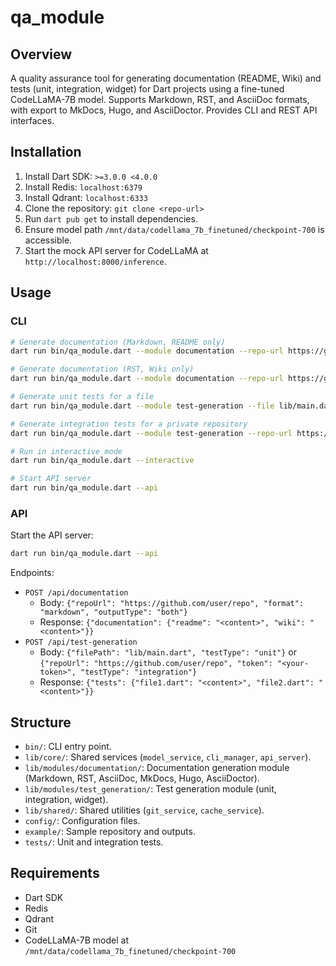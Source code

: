 # qa_module

## Overview
A quality assurance tool for generating documentation (README, Wiki) and tests (unit, integration, widget) for Dart projects using a fine-tuned CodeLLaMA-7B model. Supports Markdown, RST, and AsciiDoc formats, with export to MkDocs, Hugo, and AsciiDoctor. Provides CLI and REST API interfaces.

## Installation
1. Install Dart SDK: `>=3.0.0 <4.0.0`
2. Install Redis: `localhost:6379`
3. Install Qdrant: `localhost:6333`
4. Clone the repository: `git clone <repo-url>`
5. Run `dart pub get` to install dependencies.
6. Ensure model path `/mnt/data/codellama_7b_finetuned/checkpoint-700` is accessible.
7. Start the mock API server for CodeLLaMA at `http://localhost:8000/inference`.

## Usage
### CLI
```bash
# Generate documentation (Markdown, README only)
dart run bin/qa_module.dart --module documentation --repo-url https://github.com/user/repo --doc-format markdown --doc-output-type readme

# Generate documentation (RST, Wiki only)
dart run bin/qa_module.dart --module documentation --repo-url https://github.com/user/repo --doc-format rst --doc-output-type wiki

# Generate unit tests for a file
dart run bin/qa_module.dart --module test-generation --file lib/main.dart --test-type unit

# Generate integration tests for a private repository
dart run bin/qa_module.dart --module test-generation --repo-url https://github.com/user/private-repo --token <your-token> --test-type integration

# Run in interactive mode
dart run bin/qa_module.dart --interactive

# Start API server
dart run bin/qa_module.dart --api
```

### API
Start the API server:
```bash
dart run bin/qa_module.dart --api
```

Endpoints:
- `POST /api/documentation`
  - Body: `{"repoUrl": "https://github.com/user/repo", "format": "markdown", "outputType": "both"}`
  - Response: `{"documentation": {"readme": "<content>", "wiki": "<content>"}}`
- `POST /api/test-generation`
  - Body: `{"filePath": "lib/main.dart", "testType": "unit"}` or `{"repoUrl": "https://github.com/user/repo", "token": "<your-token>", "testType": "integration"}`
  - Response: `{"tests": {"file1.dart": "<content>", "file2.dart": "<content>"}}`

## Structure
- `bin/`: CLI entry point.
- `lib/core/`: Shared services (`model_service`, `cli_manager`, `api_server`).
- `lib/modules/documentation/`: Documentation generation module (Markdown, RST, AsciiDoc, MkDocs, Hugo, AsciiDoctor).
- `lib/modules/test_generation/`: Test generation module (unit, integration, widget).
- `lib/shared/`: Shared utilities (`git_service`, `cache_service`).
- `config/`: Configuration files.
- `example/`: Sample repository and outputs.
- `tests/`: Unit and integration tests.

## Requirements
- Dart SDK
- Redis
- Qdrant
- Git
- CodeLLaMA-7B model at `/mnt/data/codellama_7b_finetuned/checkpoint-700`
